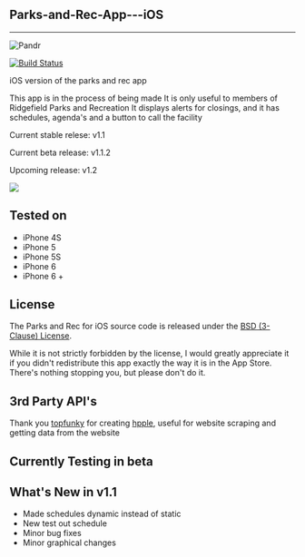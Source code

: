 ## Parks-and-Rec-App---iOS
---
![Pandr](https://nikhilp.org/images/a.png)

[![Build Status](https://travis-ci.org/indianpoptart/Parks-and-Rec-App---iOS.svg?branch=master)](https://travis-ci.org/indianpoptart/Parks-and-Rec-App---iOS)

iOS version of the parks and rec app

This app is in the process of being made
It is only useful to members of Ridgefield Parks and Recreation
It displays alerts for closings, and it has schedules, agenda's
and a button to call the facility

Current stable relese: v1.1

Current beta release: v1.1.2

Upcoming release: v1.2

[<img src="https://linkmaker.itunes.apple.com/images/badges/en-us/badge_appstore-lrg.svg">][2]

[2]: https://geo.itunes.apple.com/us/app/myparksandrec/id924248341?mt=8


## Tested on
* iPhone 4S
* iPhone 5
* iPhone 5S
* iPhone 6 
* iPhone 6 +

## License

The Parks and Rec for iOS source code is released under the [BSD (3-Clause) License](https://github.com/indianpoptart/Parks-and-Rec-App---iOS/blob/master/LICENSE).

While it is not strictly forbidden by the license, I would greatly appreciate it if you didn't redistribute this app exactly the way it is in the App Store. There's nothing stopping you, but please don't do it.

## 3rd Party API's

Thank you [topfunky](http://topfunky.com) for creating [hpple](https://github.com/topfunky/hpple), useful for website scraping and getting data from the website

## Currently Testing in beta

## What's New in v1.1
-  Made schedules dynamic instead of static
-  New test out schedule
-  Minor bug fixes
-  Minor graphical changes
